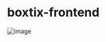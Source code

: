 # boxtix-frontend

![image](https://github.com/user-attachments/assets/f473758b-fb89-4e27-bb06-9aa572ecce27)
